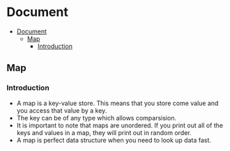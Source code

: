 # Document

<!--toc:start-->
- [Document](#document)
  - [Map](#map)
    - [Introduction](#introduction)
<!--toc:end-->

## Map

### Introduction

- A map is a key-value store. This means that you store come value and you access that value by a key.
- The key can be of any type which allows comparsision.
- It is important to note that maps are unordered. If you print out all of the keys and values in a map, they will print out in random order.
- A map is perfect data structure when you need to look up data fast.
